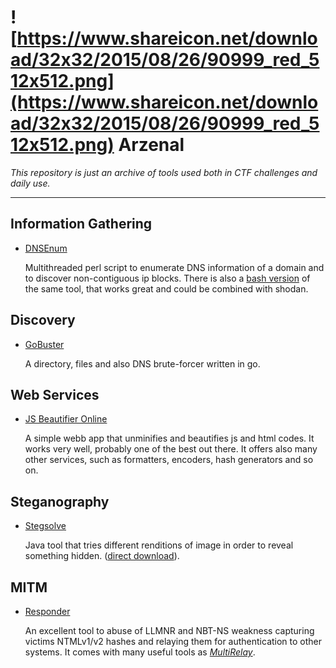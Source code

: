 # ![https://www.shareicon.net/download/32x32/2015/08/26/90999_red_512x512.png](https://www.shareicon.net/download/32x32/2015/08/26/90999_red_512x512.png) Arzenal 

*This repository is just an archive of tools used both in CTF challenges and daily use.*

--------------

Information Gathering
---------------------
* [DNSEnum](https://github.com/fwaeytens/dnsenum)

    Multithreaded perl script to enumerate DNS information of a domain and to discover non-contiguous ip blocks.
    There is also a [bash version](https://github.com/theMiddleBlue/DNSenum) of the same tool, that works great and could be    combined with shodan.    

Discovery
---------------------
* [GoBuster](https://github.com/OJ/gobuster)

    A directory, files and also DNS brute-forcer written in go. 

Web Services
---------------------
* [JS Beautifier Online](https://www.cleancss.com/javascript-beautify/)

    A simple webb app that unminifies and beautifies js and html codes. It works very well, probably one of the best out there.
    It offers also many other services, such as formatters, encoders, hash generators and so on.

Steganography
---------------------
* [Stegsolve](http://www.caesum.com/handbook/stego.htm)
   
    Java tool that tries different renditions of image in order to reveal something hidden. ([direct download](http://www.caesum.com/handbook/Stegsolve.jar)).

MITM
---------------------
* [Responder](https://github.com/lgandx/Responder)

    An excellent tool to abuse of LLMNR and NBT-NS weakness capturing victims NTMLv1/v2 hashes and relaying them for authentication to other systems. It comes with many useful tools as [*MultiRelay*](https://github.com/lgandx/Responder/blob/master/tools/MultiRelay.py).
